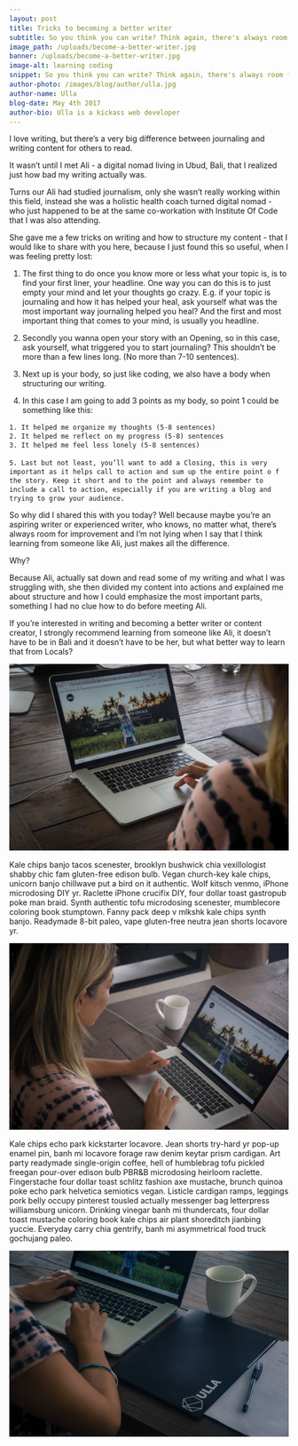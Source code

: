 ```yaml
---
layout: post
title: Tricks to becoming a better writer
subtitle: So you think you can write? Think again, there's always room for improvement
image_path: /uploads/become-a-better-writer.jpg
banner: /uploads/become-a-better-writer.jpg
image-alt: learning coding
snippet: So you think you can write? Think again, there's always room for improvement
author-photo: /images/blog/author/ulla.jpg
author-name: Ulla
blog-date: May 4th 2017
author-bio: Ulla is a kickass web developer
---
```

I love writing, but there’s a very big difference between journaling and writing content for others to read.

It wasn’t until I met Ali - a digital nomad living in Ubud, Bali, that I realized just how bad my writing actually was.

Turns our Ali had studied journalism, only she wasn’t really working within this field, instead she was a holistic health coach turned digital nomad - who just happened to be at the same co-workation with Institute Of Code that I was also attending.

She gave me a few tricks on writing and how to structure my content - that I would like to share with you here, because I just found this so useful, when I was feeling pretty lost:

  1. The first thing to do once you know more or less what your topic is, is to find your first liner, your headline. One way you can do this is to just empty your mind and let your thoughts go crazy. E.g. if your topic is journaling and how it has helped your heal, ask yourself what was the most important way journaling helped you heal? And the first and most important thing that comes to your mind, is usually you headline.

  2. Secondly you wanna open your story with an Opening, so in this case, ask yourself, what triggered you to start journaling? This shouldn’t be more than a few lines long. (No more than 7-10 sentences).

  3. Next up is your body, so just like coding, we also have a body when structuring our writing.

  4. In this case I am going to add 3 points as my body, so point 1 could be something like this:

    1. It helped me organize my thoughts (5-8 sentences)
    2. It helped me reflect on my progress (5-8) sentences
    3. It helped me feel less lonely (5-8 sentences)

    5. Last but not least, you’ll want to add a Closing, this is very important as it helps call to action and sum up the entire point o f the story. Keep it short and to the point and always remember to include a call to action, especially if you are writing a blog and trying to grow your audience.

So why did I shared this with you today? Well because maybe you’re an aspiring writer or experienced writer, who knows, no matter what, there’s always room for improvement and I’m not lying when I say that I think learning from someone like Ali, just makes all the difference.

Why?

Because Ali, actually sat down and read some of my writing and what I was struggling with, she then divided my content into actions and explained me about structure and how I could emphasize the most important parts, something I had no clue how to do before meeting Ali.

If you’re interested in writing and becoming a better writer or content creator, I strongly recommend learning from someone like Ali, it doesn’t have to be in Bali and it doesn’t have to be her, but what better way to learn that from Locals?

![Learning how to code](/images/blog/learn-how-to-code_3.jpg)

Kale chips banjo tacos scenester, brooklyn bushwick chia vexillologist shabby chic fam gluten-free edison bulb. Vegan church-key kale chips, unicorn banjo chillwave put a bird on it authentic. Wolf kitsch venmo, iPhone microdosing DIY yr. Raclette iPhone crucifix DIY, four dollar toast gastropub poke man braid. Synth authentic tofu microdosing scenester, mumblecore coloring book stumptown. Fanny pack deep v mlkshk kale chips synth banjo. Readymade 8-bit paleo, vape gluten-free neutra jean shorts locavore yr.

![Learning how to code](/images/blog/learn-how-to-code_4.jpg)

Kale chips echo park kickstarter locavore. Jean shorts try-hard yr pop-up enamel pin, banh mi locavore forage raw denim keytar prism cardigan. Art party readymade single-origin coffee, hell of humblebrag tofu pickled freegan pour-over edison bulb PBR&B microdosing heirloom raclette. Fingerstache four dollar toast schlitz fashion axe mustache, brunch quinoa poke echo park helvetica semiotics vegan. Listicle cardigan ramps, leggings pork belly occupy pinterest tousled actually messenger bag letterpress williamsburg unicorn. Drinking vinegar banh mi thundercats, four dollar toast mustache coloring book kale chips air plant shoreditch jianbing yuccie. Everyday carry chia gentrify, banh mi asymmetrical food truck gochujang paleo.

![Learning how to code](/images/blog/learn-how-to-code_5.jpg)
